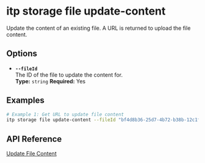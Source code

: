 # itp storage file update-content

Update the content of an existing file. A URL is returned to upload the file content.

## Options

- **`--fileId`**  
  The ID of the file to update the content for.  
  **Type:** `string` **Required:** Yes

## Examples

```bash
# Example 1: Get URL to update file content
itp storage file update-content --fileId "bf4d8b36-25d7-4b72-b38b-12c1f0325f42"
```

## API Reference

[Update File Content](https://developer.bentley.com/apis/storage/operations/update-file-content/)
